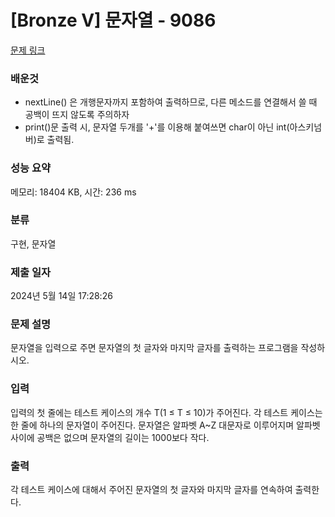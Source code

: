 # [Bronze V] 문자열 - 9086 

[문제 링크](https://www.acmicpc.net/problem/9086) 

### 배운것
- nextLine() 은 개행문자까지 포함하여 출력하므로, 다른 메소드를 연결해서 쓸 때 공백이 뜨지 않도록 주의하자
- print()문 출력 시, 문자열 두개를 '+'를 이용해 붙여쓰면 char이 아닌 int(아스키넘버)로 출력됨.

### 성능 요약

메모리: 18404 KB, 시간: 236 ms

### 분류

구현, 문자열

### 제출 일자

2024년 5월 14일 17:28:26

### 문제 설명

<p>문자열을 입력으로 주면 문자열의 첫 글자와 마지막 글자를 출력하는 프로그램을 작성하시오.</p>

### 입력 

 <p>입력의 첫 줄에는 테스트 케이스의 개수 T(1 ≤ T ≤ 10)가 주어진다. 각 테스트 케이스는 한 줄에 하나의 문자열이 주어진다. 문자열은 알파벳 A~Z 대문자로 이루어지며 알파벳 사이에 공백은 없으며 문자열의 길이는 1000보다 작다.</p>

### 출력 

 <p>각 테스트 케이스에 대해서 주어진 문자열의 첫 글자와 마지막 글자를 연속하여 출력한다.</p>

